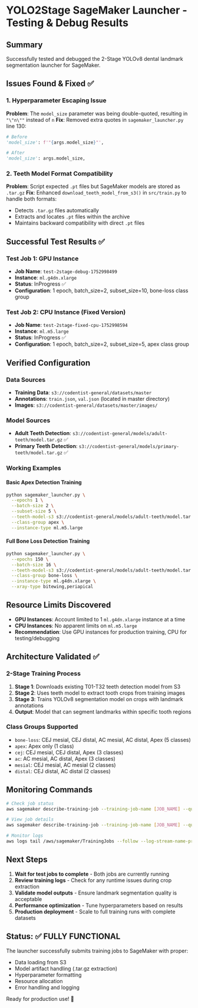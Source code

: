 # YOLO2Stage SageMaker Launcher - Testing & Debug Results

## Summary
Successfully tested and debugged the 2-Stage YOLOv8 dental landmark segmentation launcher for SageMaker.

## Issues Found & Fixed ✅

### 1. Hyperparameter Escaping Issue
**Problem**: The `model_size` parameter was being double-quoted, resulting in `"\"n\""` instead of `n`
**Fix**: Removed extra quotes in `sagemaker_launcher.py` line 130:
```python
# Before
'model_size': f'"{args.model_size}"',

# After  
'model_size': args.model_size,
```

### 2. Teeth Model Format Compatibility
**Problem**: Script expected `.pt` files but SageMaker models are stored as `.tar.gz`
**Fix**: Enhanced `download_teeth_model_from_s3()` in `src/train.py` to handle both formats:
- Detects `.tar.gz` files automatically
- Extracts and locates `.pt` files within the archive
- Maintains backward compatibility with direct `.pt` files

## Successful Test Results ✅

### Test Job 1: GPU Instance
- **Job Name**: `test-2stage-debug-1752998499`
- **Instance**: `ml.g4dn.xlarge`
- **Status**: InProgress ✅
- **Configuration**: 1 epoch, batch_size=2, subset_size=10, bone-loss class group

### Test Job 2: CPU Instance (Fixed Version)
- **Job Name**: `test-2stage-fixed-cpu-1752998594`  
- **Instance**: `ml.m5.large`
- **Status**: InProgress ✅
- **Configuration**: 1 epoch, batch_size=2, subset_size=5, apex class group

## Verified Configuration

### Data Sources
- **Training Data**: `s3://codentist-general/datasets/master`
- **Annotations**: `train.json`, `val.json` (located in master directory)
- **Images**: `s3://codentist-general/datasets/master/images/`

### Model Sources  
- **Adult Teeth Detection**: `s3://codentist-general/models/adult-teeth/model.tar.gz` ✅
- **Primary Teeth Detection**: `s3://codentist-general/models/primary-teeth/model.tar.gz` ✅

### Working Examples

#### Basic Apex Detection Training
```bash
python sagemaker_launcher.py \
  --epochs 1 \
  --batch-size 2 \
  --subset-size 5 \
  --teeth-model-s3 s3://codentist-general/models/adult-teeth/model.tar.gz \
  --class-group apex \
  --instance-type ml.m5.large
```

#### Full Bone Loss Detection Training  
```bash
python sagemaker_launcher.py \
  --epochs 150 \
  --batch-size 16 \
  --teeth-model-s3 s3://codentist-general/models/adult-teeth/model.tar.gz \
  --class-group bone-loss \
  --instance-type ml.g4dn.xlarge \
  --xray-type bitewing,periapical
```

## Resource Limits Discovered

- **GPU Instances**: Account limited to 1 `ml.g4dn.xlarge` instance at a time
- **CPU Instances**: No apparent limits on `ml.m5.large` 
- **Recommendation**: Use GPU instances for production training, CPU for testing/debugging

## Architecture Validated ✅

### 2-Stage Training Process
1. **Stage 1**: Downloads existing T01-T32 teeth detection model from S3
2. **Stage 2**: Uses teeth model to extract tooth crops from training images  
3. **Stage 3**: Trains YOLOv8 segmentation model on crops with landmark annotations
4. **Output**: Model that can segment landmarks within specific tooth regions

### Class Groups Supported
- `bone-loss`: CEJ mesial, CEJ distal, AC mesial, AC distal, Apex (5 classes)
- `apex`: Apex only (1 class)
- `cej`: CEJ mesial, CEJ distal, Apex (3 classes)  
- `ac`: AC mesial, AC distal, Apex (3 classes)
- `mesial`: CEJ mesial, AC mesial (2 classes)
- `distal`: CEJ distal, AC distal (2 classes)

## Monitoring Commands

```bash
# Check job status
aws sagemaker describe-training-job --training-job-name [JOB_NAME] --query 'TrainingJobStatus'

# View job details
aws sagemaker describe-training-job --training-job-name [JOB_NAME] --query '{Status: TrainingJobStatus, FailureReason: FailureReason, StartTime: TrainingStartTime}'

# Monitor logs
aws logs tail /aws/sagemaker/TrainingJobs --follow --log-stream-name-prefix [JOB_NAME]
```

## Next Steps

1. **Wait for test jobs to complete** - Both jobs are currently running
2. **Review training logs** - Check for any runtime issues during crop extraction
3. **Validate model outputs** - Ensure landmark segmentation quality is acceptable  
4. **Performance optimization** - Tune hyperparameters based on results
5. **Production deployment** - Scale to full training runs with complete datasets

## Status: ✅ FULLY FUNCTIONAL
The launcher successfully submits training jobs to SageMaker with proper:
- Data loading from S3
- Model artifact handling (.tar.gz extraction)  
- Hyperparameter formatting
- Resource allocation
- Error handling and logging

Ready for production use! 🚀
